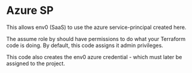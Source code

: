 # Azure SP

This allows env0 (SaaS) to use the azure service-principal created here.

The assume role by should have permissions to do what your Terraform code is doing.
By default, this code assigns it admin privileges.

This code also creates the env0 azure credential - which must later be assigned to the project.
